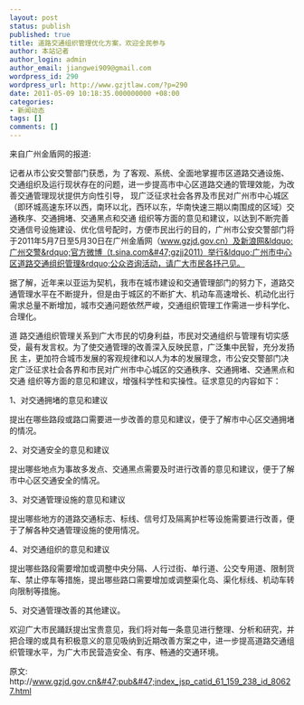 ```yaml
---
layout: post
status: publish
published: true
title: 道路交通组织管理优化方案，欢迎全民参与
author: 本站记者
author_login: admin
author_email: jiangwei909@gmail.com
wordpress_id: 290
wordpress_url: http://www.gzjtlaw.com/?p=290
date: 2011-05-09 10:18:35.000000000 +08:00
categories:
- 新闻动态
tags: []
comments: []
---
```

来自广州金盾网的报道:

记者从市公安交警部门获悉，为 了客观、系统、全面地掌握市区道路交通设施、交通组织及运行现状存在的问题，进一步提高市中心区道路交通的管理效能，为改善交通管理现状提供方向性引导， 现广泛征求社会各界及市民对广州市中心城区（即环城高速东环以西，南环以北，西环以东，华南快速三期以南围成的区域）交通秩序、交通拥堵、交通黑点和交通 组织等方面的意见和建议，以达到不断完善交通信号设施建设、优化信号配时，方便市民出行的目的，广州市公安交警部门将于2011年5月7日至5月30日在广州金盾网（www.gzjd.gov.cn）及新浪网&ldquo;广州交警&rdquo;官方微博（t.sina.com&#47;gzjj2011）举行&ldquo;广州市中心区道路交通组织管理&rdquo;公众咨询活动，请广大市民各抒己见。

据了解，近年来以亚运为契机，我市在城市建设和交通管理部门的努力下，道路交通管理水平在不断提升，但是由于城区的不断扩大、机动车高速增长、机动化出行需求总量不断增加，城市交通问题依然严峻，交通组织管理工作需进一步科学化、合理化。

道 路交通组织管理关系到广大市民的切身利益，市民对交通组织与管理有切实感受，最有发言权。为了使交通管理的改善深入反映民意，广泛集中民智，充分发扬民 主，更加符合城市发展的客观规律和以人为本的发展理念，市公安交警部门决定广泛征求社会各界和市民对广州市中心城区的交通秩序、交通拥堵、交通黑点和交通 组织等方面的意见和建议，增强科学性和实操性。征求意见的内容如下：

1、对交通拥堵的意见和建议

提出在哪些路段或路口需要进一步改善的意见和建议，便于了解市中心区交通拥堵的情况。

2、对交通安全的意见和建议

提出哪些地点为事故多发点、交通黑点需要及时进行改善的意见和建议，便于了解市中心区交通安全的情况。

3、对交通管理设施的意见和建议

提出哪些地方的道路交通标志、标线、信号灯及隔离护栏等设施需要进行改善，便于了解各种交通管理设施的使用情况。

4、对交通组织的意见和建议

提出哪些路段需要增加或调整中央分隔、人行过街、单行道、公交专用道、限制货车、禁止停车等措施，提出哪些路口需要增加或调整渠化岛、渠化标线、机动车转向限制等措施。

5、对交通管理改善的其他建议。

欢迎广大市民踊跃提出宝贵意见，我们将对每一条意见进行整理、分析和研究，并把合理的或具有积极意义的意见吸纳到近期改善方案之中，进一步提高道路交通组织管理水平，为广大市民营造安全、有序、畅通的交通环境。

原文: http:&#47;&#47;www.gzjd.gov.cn&#47;pub&#47;index_jsp_catid_61_159_238_id_80627.html
<div id="_mcePaste" style="position: absolute; left: -10000px; top: 1197px; width: 1px; height: 1px; overflow: hidden;">http:&#47;&#47;www.gzjd.gov.cn&#47;pub&#47;index_jsp_catid_61_159_238_id_80627.html<&#47;div>
